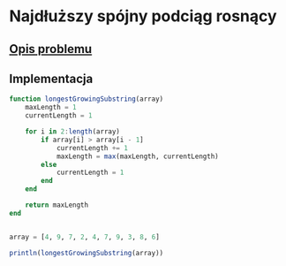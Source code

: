 # Najdłuższy spójny podciąg rosnący

## [Opis problemu](../../../../algorithms/searching/longest-growing-substring.md)


## Implementacja

```julia linenums="1"
function longestGrowingSubstring(array)
    maxLength = 1
    currentLength = 1

    for i in 2:length(array)
        if array[i] > array[i - 1]
            currentLength += 1
            maxLength = max(maxLength, currentLength)
        else
            currentLength = 1
        end
    end

    return maxLength
end


array = [4, 9, 7, 2, 4, 7, 9, 3, 8, 6]

println(longestGrowingSubstring(array))
```

